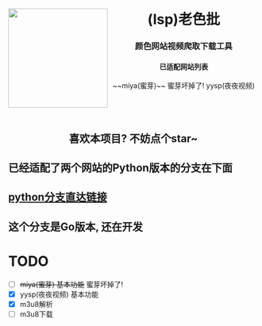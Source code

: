 <div align='center'>
<img align='left' src='imgs/logo.svg' width='200px'>
<h1>
(lsp)老色批
</h1>
<h3>
颜色网站视频爬取下载工具
</h3>
<div align='center'>
<h4>已适配网站列表</h4>
<span>~~miya(蜜芽)~~ 蜜芽坏掉了!</span>
<span>yysp(夜夜视频)</span>
</div>
<br><br><br>
<h2>喜欢本项目? 不妨点个star~</h2>
</div>

## 已经适配了两个网站的Python版本的分支在下面
## [python分支直达链接](../../tree/python)
## 这个分支是Go版本, 还在开发

# TODO
+ [ ] ~~miya(蜜芽) 基本功能~~ 蜜芽坏掉了!
+ [x] yysp(夜夜视频) 基本功能
+ [x] m3u8解析
+ [ ] m3u8下载
